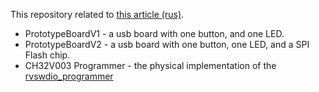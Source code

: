 This repository related to [this article (rus)](https://m039.ru/post/rv003usb-first-impression/).

- PrototypeBoardV1 - a usb board with one button, and one LED.
- PrototypeBoardV2 - a usb board with one button, one LED, and a SPI Flash chip.
- CH32V003 Programmer - the physical implementation of the [rvswdio_programmer](https://github.com/cnlohr/rv003usb/tree/master/rvswdio_programmer)